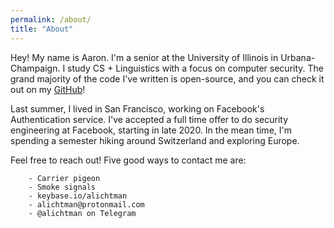 ```yaml
---
permalink: /about/
title: "About"
---
```


Hey! My name is Aaron. I'm a senior at the University of Illinois in Urbana-Champaign. I study CS + Linguistics with a focus on computer security. The grand majority of the code I've written is open-source, and you can check it out on my [GitHub](https://www.github.com/alichtman)!

Last summer, I lived in San Francisco, working on Facebook's Authentication service. I've accepted a full time offer to do security engineering at Facebook, starting in late 2020. In the mean time, I'm spending a semester hiking around Switzerland and exploring Europe.

Feel free to reach out! Five good ways to contact me are:

```
	- Carrier pigeon
	- Smoke signals
	- keybase.io/alichtman
	- alichtman@protonmail.com
	- @alichtman on Telegram
```

